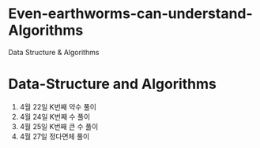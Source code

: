 # Even-earthworms-can-understand-Algorithms
Data Structure &amp; Algorithms

# Data-Structure and Algorithms

1. 4월 22일 K번째 약수 풀이
2. 4월 24일 K번째 수 풀이
3. 4월 25일 K번째 큰 수 풀이
4. 4월 27일 정다면체 풀이
